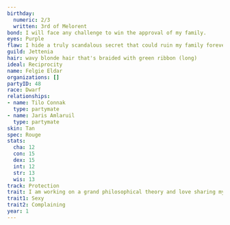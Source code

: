 ```yaml
---
birthday:
  numeric: 2/3
  written: 3rd of Melorent
bond: I will face any challenge to win the approval of my family.
eyes: Purple
flaw: I hide a truly scandalous secret that could ruin my family forever.
guild: Jettenia
hair: wavy blonde hair that's braided with green ribbon (long)
ideal: Reciprocity
name: Felgie Eldar
organizations: []
partyID: 48
race: Dwarf
relationships:
- name: Tilo Connak
  type: partymate
- name: Jaris Amlaruil
  type: partymate
skin: Tan
spec: Rouge
stats:
  cha: 12
  con: 15
  dex: 15
  int: 12
  str: 13
  wis: 13
track: Protection
trait: I am working on a grand philosophical theory and love sharing my ideas.
trait1: Sexy
trait2: Complaining
year: 1
---
```

